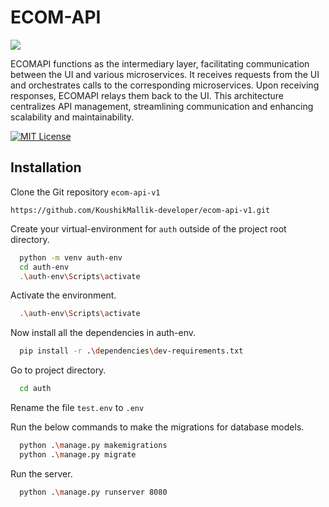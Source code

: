 
# ECOM-API
![](https://img.shields.io/badge/Python-3.11-green.svg)





ECOMAPI functions as the intermediary layer, facilitating communication between the UI and various microservices. It receives requests from the UI and orchestrates calls to the corresponding microservices. Upon receiving responses, ECOMAPI relays them back to the UI. This architecture centralizes API management, streamlining communication and enhancing scalability and maintainability.

[![MIT License](https://img.shields.io/badge/License-MIT-green.svg)](https://choosealicense.com/licenses/mit/)


## Installation

Clone the Git repository `ecom-api-v1`

`https://github.com/KoushikMallik-developer/ecom-api-v1.git`

Create your virtual-environment for `auth` outside of the project root directory.

```bash
  python -m venv auth-env
  cd auth-env
  .\auth-env\Scripts\activate
```
Activate the environment.

```bash
  .\auth-env\Scripts\activate
```
Now install all the dependencies in auth-env.

```bash
  pip install -r .\dependencies\dev-requirements.txt
```
Go to project directory.
 
```bash
  cd auth
```

Rename the file `test.env` to `.env`

Run the below commands to make the migrations for database models.

```bash
  python .\manage.py makemigrations
  python .\manage.py migrate
```

Run the server.

```bash
  python .\manage.py runserver 8080
```